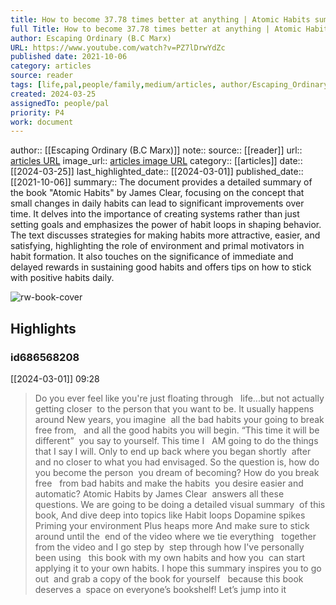 ```yaml
---
title: How to become 37.78 times better at anything | Atomic Habits summary (by James Clear)
full Title: How to become 37.78 times better at anything | Atomic Habits summary (by James Clear)
author: Escaping Ordinary (B.C Marx)
URL: https://www.youtube.com/watch?v=PZ7lDrwYdZc
published date: 2021-10-06
category: articles
source: reader
tags: [life,pal,people/family,medium/articles, author/Escaping_Ordinary__B_C_Marx_, reader/reader, date/2024-03-01, area/reader]
created: 2024-03-25
assignedTo: people/pal
priority: P4
work: document
---
```

author:: [[Escaping Ordinary (B.C Marx)]]
note:: 
source:: [[reader]]
url:: [articles URL](https://www.youtube.com/watch?v=PZ7lDrwYdZc)
image_url:: [articles image URL](https://i.ytimg.com/vi/PZ7lDrwYdZc/maxresdefault.jpg)
category:: [[articles]]
date:: [[2024-03-25]]
last_highlighted_date:: [[2024-03-01]]
published_date:: [[2021-10-06]]
summary:: The document provides a detailed summary of the book "Atomic Habits" by James Clear, focusing on the concept that small changes in daily habits can lead to significant improvements over time. It delves into the importance of creating systems rather than just setting goals and emphasizes the power of habit loops in shaping behavior. The text discusses strategies for making habits more attractive, easier, and satisfying, highlighting the role of environment and primal motivators in habit formation. It also touches on the significance of immediate and delayed rewards in sustaining good habits and offers tips on how to stick with positive habits daily.


![rw-book-cover](https://i.ytimg.com/vi/PZ7lDrwYdZc/maxresdefault.jpg)

## Highlights
### id686568208
[[2024-03-01]] 09:28
> Do you ever feel like you're just floating through   life...but not actually getting closer  to the person that you want to be. It usually happens around New years, you imagine  all the bad habits your going to break free from,   and all the good habits you will begin. “This time it will be different”  you say to yourself. This time I   AM going to do the things that I say I will. Only to end up back where you began shortly  after and no closer to what you had envisaged. So the question is, how do you become the person  you dream of becoming? How do you break free   from bad habits and make the habits  you desire easier and automatic?
> Atomic Habits by James Clear  answers all these questions. We are going to be doing a detailed visual summary  of this book, And dive deep into topics like Habit loops Dopamine spikes  Priming your environment Plus heaps more And make sure to stick around until the  end of the video where we tie everything   together from the video and I go step by  step through how I've personally been using   this book with my own habits and how you  can start applying it to your own habits. I hope this summary inspires you to go out  and grab a copy of the book for yourself   because this book deserves a  space on everyone’s bookshelf! Let’s jump into it


